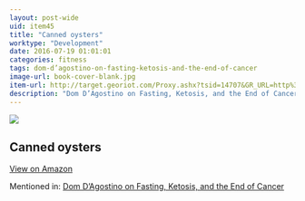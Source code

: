 ```yaml
---
layout: post-wide
uid: item45
title: "Canned oysters"
worktype: "Development"
date: 2016-07-19 01:01:01
categories: fitness
tags: dom-d’agostino-on-fasting-ketosis-and-the-end-of-cancer
image-url: book-cover-blank.jpg
item-url: http://target.georiot.com/Proxy.ashx?tsid=14707&GR_URL=http%3A%2F%2Fwww.amazon.com%2FCrown-Prince-Natural-Oysters-3-Ounce%2Fdp%2FB00GJ0WW24%2F
description: "Dom D’Agostino on Fasting, Ketosis, and the End of Cancer"
---
```

<a href="http://target.georiot.com/Proxy.ashx?tsid=14707&GR_URL=http%3A%2F%2Fwww.amazon.com%2FCrown-Prince-Natural-Oysters-3-Ounce%2Fdp%2FB00GJ0WW24%2F" target="blank"><img src="../../../../img/thumbs/book-cover-blank.jpg" class="prod-img"></a>
<h2>Canned oysters</h2>
<p><a class="btn btn-primary" href="http://target.georiot.com/Proxy.ashx?tsid=14707&GR_URL=http%3A%2F%2Fwww.amazon.com%2FCrown-Prince-Natural-Oysters-3-Ounce%2Fdp%2FB00GJ0WW24%2F" target="blank">View on Amazon</a><p>
<p>Mentioned in: <a href="http://fourhourworkweek.com/2015/11/03/dominic-dagostino/" target="blank">Dom D’Agostino on Fasting, Ketosis, and the End of Cancer</a></p>
